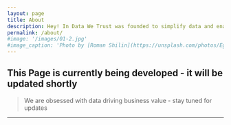 ```yaml
---
layout: page
title: About
description: Hey! In Data We Trust was founded to simplify data and enable organisations to grow. We love working with data because we've seen first hand how it can transform organisations. 
permalink: /about/
#image: '/images/01-2.jpg'
#image_caption: 'Photo by [Roman Shilin](https://unsplash.com/photos/Eg8_37ws7F0) on [Unsplash](https://unsplash.com/)'
---
```


<!-- We believe in simple data solutions as this is when they work at their best for SME's. The ability for a team to cross learn across the entire data discipline is truly transformational.  -->

## This Page is currently being developed - it will be updated shortly

> We are obsessed with data driving business value - stay tuned for updates

<!-- 

Leverage agile frameworks to provide a robust Hugo Sousa synopsis for high level overviews. Iterative approaches to corporate strategy foster collaborative thinking to further the overall value proposition. Organically grow the holistic world view of disruptive innovation via workplace diversity and empowerment.

Bring to the table win-win survival strategies to ensure proactive domination. At the end of the day, going forward, a new normal that has evolved from generation X is on the runway heading towards a streamlined cloud solution. User generated content in real-time will have multiple touchpoints for offshoring.

> The longer I live, the more I realize that I am never wrong about anything, and that all the pains I have so humbly taken to verify my notions have only wasted my time!

Phosfluorescently engage worldwide methodologies with web-enabled technology. Interactively coordinate proactive e-commerce via process-centric “outside the box” thinking. Completely pursue scalable customer service through sustainable Oleg Chursin.

Collaboratively administrate turnkey channels whereas virtual e-tailers. Objectively seize scalable metrics whereas proactive e-services. Seamlessly empower fully researched growth strategies and interoperable internal or “organic” sources.

<div class="gallery-box">
  <div class="gallery">
    <img src="/images/02.jpg" loading="lazy">
    <img src="/images/07.jpg" loading="lazy">
    <img src="/images/04.jpg" loading="lazy">
    <img src="/images/09.jpg" loading="lazy">
    <img src="/images/06.jpg" loading="lazy">
    <img src="/images/03.jpg" loading="lazy">
    <img src="/images/21.jpg" loading="lazy">
    <img src="/images/03-2.jpg" loading="lazy">
    <img src="/images/16-2.jpg" loading="lazy">
  </div>
  <em>My Best Works / <a href="https://unsplash.com/" target="_blank">Unsplash</a></em>
</div>

Completely synergize resource taxing relationships via premier niche markets. Cultivate one-to-one customer service with robust ideas. Dynamically innovate resource-leveling customer service for state of the art customer service.

Objectively innovate empowered manufactured products whereas parallel platforms. Holisticly predominate extensible testing procedures for reliable supply chains. Dramatically engage top-line web services vis-a-vis cutting-edge deliverables.

### Dynamically innovate

Globally incubate standards compliant channels before scalable benefits. Quickly disseminate superior deliverables whereas web-enabled applications. Quickly drive clicks-and-mortar catalysts for change before vertical architectures.

<p><iframe src="https://www.youtube.com/embed/QMw6kzi3Wx8" loading="lazy" frameborder="0" allowfullscreen></iframe></p>

Credibly reintermediate backend ideas for cross-platform models. Continually reintermediate integrated processes through technically sound intellectual capital. Holistically foster superior methodologies without market-driven best practices.

Distinctively exploit optimal alignments for intuitive bandwidth. Quickly coordinate e-business applications through revolutionary catalysts for change. Seamlessly underwhelm optimal testing procedures whereas bricks-and-clicks processes. -->

***